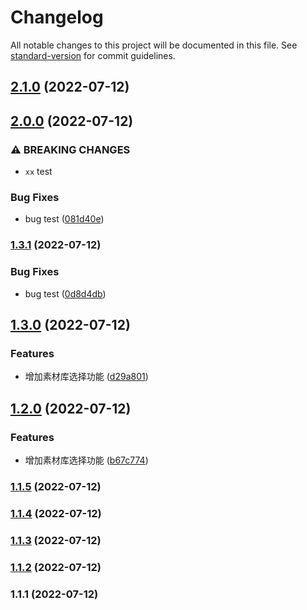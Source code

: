 # Changelog

All notable changes to this project will be documented in this file. See [standard-version](https://github.com/conventional-changelog/standard-version) for commit guidelines.

## [2.1.0](https://github.com/fuzhGit/regulatoryPlatform/compare/v2.0.0...v2.1.0) (2022-07-12)

## [2.0.0](https://github.com/fuzhGit/regulatoryPlatform/compare/v1.3.1...v2.0.0) (2022-07-12)


### ⚠ BREAKING CHANGES

* `xx` test

### Bug Fixes

* bug test ([081d40e](https://github.com/fuzhGit/regulatoryPlatform/commit/081d40eb308786a3c2007da79b9d90cd2fb34774))

### [1.3.1](https://github.com/fuzhGit/regulatoryPlatform/compare/v1.3.0...v1.3.1) (2022-07-12)


### Bug Fixes

* bug test ([0d8d4db](https://github.com/fuzhGit/regulatoryPlatform/commit/0d8d4dbf5371b1b4338cc692cc3394e9ee9480ae))

## [1.3.0](https://github.com/fuzhGit/regulatoryPlatform/compare/v1.2.0...v1.3.0) (2022-07-12)


### Features

* 增加素材库选择功能 ([d29a801](https://github.com/fuzhGit/regulatoryPlatform/commit/d29a801b21a03c28e0e1bee984675a42028c287f))

## [1.2.0](https://github.com/fuzhGit/regulatoryPlatform/compare/v1.1.5...v1.2.0) (2022-07-12)


### Features

* 增加素材库选择功能 ([b67c774](https://github.com/fuzhGit/regulatoryPlatform/commit/b67c774f8bf7e506383e827169051db3840e48a8))

### [1.1.5](https://github.com/fuzhGit/regulatoryPlatform/compare/v1.1.4...v1.1.5) (2022-07-12)

### [1.1.4](https://github.com/fuzhGit/regulatoryPlatform/compare/v1.1.3...v1.1.4) (2022-07-12)

### [1.1.3](https://github.com/fuzhGit/regulatoryPlatform/compare/v1.1.2...v1.1.3) (2022-07-12)

### [1.1.2](https://github.com/fuzhGit/regulatoryPlatform/compare/v1.1.1...v1.1.2) (2022-07-12)

### 1.1.1 (2022-07-12)
